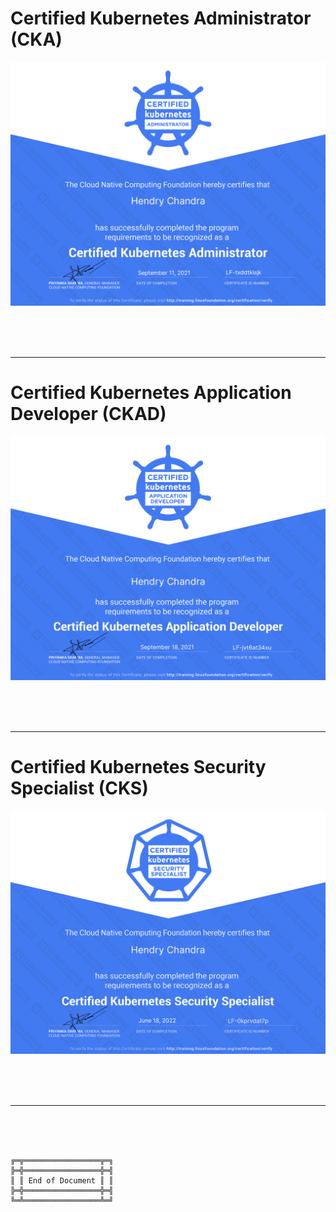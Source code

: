# Certified Kubernetes Administrator (CKA)

![Certified Kubernetes Administrator](HC-CKA-Certificate.png)

<br><br><br>
***

# Certified Kubernetes Application Developer (CKAD)

![Certified Kubernetes Application Developer](HC-CKAD-Certificate.png)

<br><br><br>
***

# Certified Kubernetes Security Specialist (CKS)

![Certified Kubernetes Security Specialist](HC-CKS-Certificate.png)

<br><br><br>
***

<br><br><br>
```
╔═╦═════════════════╦═╗
╠═╬═════════════════╬═╣
║ ║ End of Document ║ ║
╠═╬═════════════════╬═╣
╚═╩═════════════════╩═╝
```
<br><br><br>


